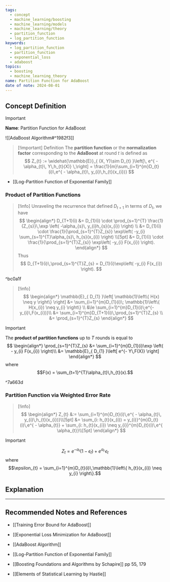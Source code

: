 ```yaml
---
tags:
  - concept
  - machine_learning/boosting
  - machine_learning/models
  - machine_learning/theory
  - partition_function
  - log_partition_function
keywords:
  - log_partition_function
  - partition_function
  - exponential_loss
  - adaboost
topics:
  - boosting
  - machine_learning_theory
name: Partition Function for AdaBoost
date of note: 2024-08-01
---
```


## Concept Definition

>[!important]
>**Name**: Partition Function for AdaBoost

![[AdaBoost Algorithm#^1982f3]]

>[!important] Definition
>The **partition function** or the **normalization factor** corresponding to the **AdaBoost** at round $t$ is defined as 
>$$
>Z_{t} :=  \widehat{\mathbb{E}}_{ (X, Y)\sim D_{t} }\left[\, e^{ - \alpha_{t}\, Y\,h_{t}(X)} \,\right] = \frac{1}{m}\sum_{i=1}^{m}D_{t}(i)\,e^{ - \alpha_{t}\, y_{i}\,h_{t}(x_{i})}
>$$

- [[Log-Partition Function of Exponential Family]]


### Product of Partition Functions

>[!info] 
>Unraveling the recurrence that defined $D_{t+1}$ in terms of $D_{t}$, we have
>$$
>\begin{align*}
> D_{T+1}(i) &= D_{1}(i) \cdot  \prod_{s=1}^{T} \frac{1}{Z_{s}}\,\exp \left( -\alpha_{s}\, y_{i}h_{s}(x_{i}) \right) \\
> &= D_{1}(i) \cdot \frac{1}{\prod_{s=1}^{T}Z_{s}} \exp\left( -y_{i} \sum_{s=1}^{T}\alpha_{s}\, h_{s}(x_{i}) \right) \\[5pt]
> &= D_{1}(i) \cdot \frac{1}{\prod_{s=1}^{T}Z_{s}} \exp\left( -y_{i} F(x_{i}) \right).
>\end{align*}
>$$
>Thus
>$$
>D_{T+1}(i)\,\prod_{s=1}^{T}Z_{s} = D_{1}(i)\exp\left( -y_{i} F(x_{i}) \right).
>$$

^bc0a1f

>[!info]
>$$
>\begin{align*}
>  \mathbb{E}_{ D_{1} }\left[ \mathbb{1}\left\{ H(x) \neq y \right\} \right] &= \sum_{i=1}^{m}D_{1}(i)\; \mathbb{1}\left\{ H(x_{i}) \neq y_{i} \right\}  \\
>  &\le \sum_{i=1}^{m}D_{1}(i)\;e^{-y_{i}\,F(x_{i})}\\
>  &= \sum_{i=1}^{m}D_{T+1}(i)\,\prod_{s=1}^{T}Z_{s} \\
>  &= \prod_{s=1}^{T}Z_{s} 
>\end{align*}
>$$

>[!important]
>The **product of partition functions** up to $T$ rounds is equal to 
>$$
>\begin{align*}
>\prod_{s=1}^{T}Z_{s} &= \sum_{i=1}^{m}D_{1}(i)\exp \left( - y_{i} F(x_{i}) \right)\\
>&=  \mathbb{E}_{ D_{1} }\left[ e^{- Y\,F(X)} \right]
>\end{align*}
>$$
>where $$F(x) = \sum_{t=1}^{T}\alpha_{t}\,h_{t}(x).$$

^7a663d


### Partition Function via Weighted Error Rate

>[!info]
>$$
>\begin{align*}
>Z_{t} &:= \sum_{i=1}^{m}D_{t}(i)\,e^{ - \alpha_{t}\, y_{i}\,h_{t}(x_{i})}\\[5pt]
>&= \sum_{i: h_{t}(x_{i}) = y_{i}}^{m}D_{t}(i)\,e^{ - \alpha_{t}} + \sum_{i: h_{t}(x_{i}) \neq y_{i}}^{m}D_{t}(i)\,e^{ \alpha_{t}}\\[5pt]
>\end{align*}
>$$


>[!important]
>$$
>Z_{t} = e^{-\alpha_{t}}(1 -  \epsilon_{t}) + e^{\alpha_{t}}\,\epsilon_{t}
>$$
>where $$\epsilon_{t} = \sum_{i=1}^{m}D_{t}(i)\,\mathbb{1}\left\{ h_{t}(x_{i}) \neq y_{i} \right\}.$$


## Explanation





-----------
##  Recommended Notes and References


- [[Training Error Bound for AdaBoost]]
- [[Exponential Loss Minimization for AdaBoost]]
- [[AdaBoost Algorithm]]

- [[Log-Partition Function of Exponential Family]]

- [[Boosting Foundations and Algorithms by Schapire]] pp 55, 179
- [[Elements of Statistical Learning by Hastie]] 